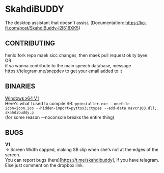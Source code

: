 # SkahdiBUDDY
The desktop assistant that doesn't assist. 
(Documentation: https://ko-fi.com/post/SkahdiBuddy-I2I518XK5)

## CONTRIBUTING
henlo fork repo maek sicc changes, then maek pull request ok ty byee
<br>OR</br>
if ya wanna contribute to the main speech database, message https://telegram.me/snepdev to get your email added to it

## BINARIES
[Windows x64 V1](https://www.dropbox.com/sh/u7iiy8iqoh6jpl0/AADlgGzhBFg9MtIpuVZ4lcXKa?dl=0)<br>
Here's what I used to compile SB: `pyinstaller.exe --onefile --icon=icon.ico --hidden-import=pyttsx3;ctypes --add-data msvcr100.dll;. skahdibuddy.p`<br>
(for some reason --noconsole breaks the entire thing)

## BUGS
__V1__<br>
-> Screen Width capped, making SB clip when she's not at the edges of the screen.<br>
You can report bugs (here)[https://t.me/skahdibuddy], if you have telegram. Else just comment on the dropbox link.
